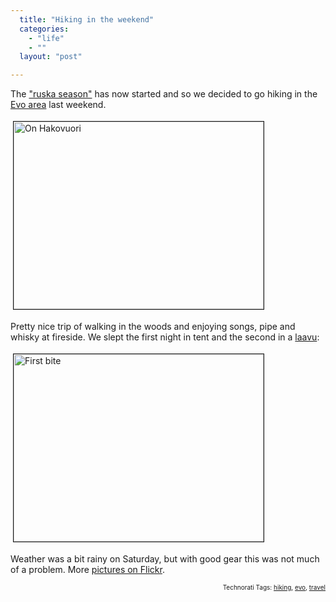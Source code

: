 ```yaml
---
  title: "Hiking in the weekend"
  categories: 
    - "life"
    - ""
  layout: "post"

---
```

The <a href="http://en.wikipedia.org/wiki/Autumn_leaf_color">"ruska season"</a> has now started and so we decided to go hiking in the <a href="http://www.luontoon.fi/page.asp?Section=5510">Evo area</a> last weekend.

<img src="http://bergie.iki.fi/midcom-serveattachmentguid-9884443264e311dcb328dd6d1118ef76ef76/15092007434.jpg" height="300" width="400" border="1" hspace="4" vspace="4" alt="On Hakovuori" title="On Hakovuori" /><span style="font-size:0pt;">

</span>Pretty nice trip of walking in the woods and enjoying songs, pipe and whisky at fireside. We slept the first night in tent and the second in a <a href="http://en.wikipedia.org/wiki/Lean-to#Laavu">laavu</a>:

<img src="http://bergie.iki.fi/midcom-serveattachmentguid-aa183b9064e311dc9f7d618e1dd9b75eb75e/15092007440.jpg" height="300" width="400" border="1" hspace="4" vspace="4" alt="First bite" title="First bite" /><span style="font-size:0pt;">

</span>Weather was a bit rainy on Saturday, but with good gear this was not much of a problem. More <a href="http://www.flickr.com/photos/bergie/sets/72157602045266843/">pictures on Flickr</a>.

<!-- technorati tags start --><p style="text-align:right;font-size:10px;">Technorati Tags: <a href="http://www.technorati.com/tag/hiking" rel="tag">hiking</a>, <a href="http://www.technorati.com/tag/evo" rel="tag">evo</a>, <a href="http://www.technorati.com/tag/travel" rel="tag">travel</a></p><!-- technorati tags end -->